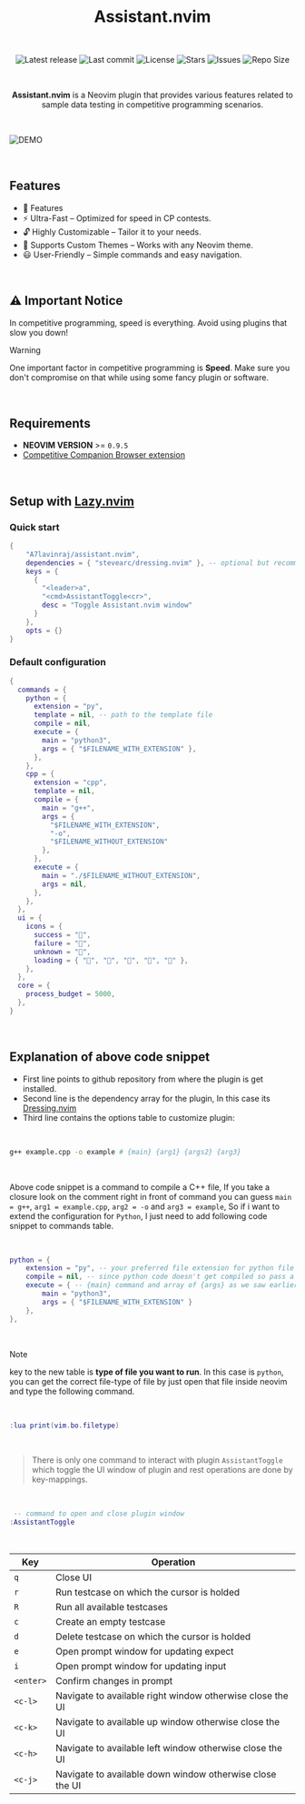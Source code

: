 <h1 align="center">Assistant.nvim</h1>

<br>

<p align="center">
  <img alt="Latest release" src="https://img.shields.io/github/v/release/A7Lavinraj/assistant.nvim?style=for-the-badge&logo=starship&color=C9CBFF&logoColor=D9E0EE&labelColor=302D41&include_prerelease&sort=semver" />
  <img alt="Last commit" src="https://img.shields.io/github/last-commit/A7Lavinraj/assistant.nvim?style=for-the-badge&logo=starship&color=8bd5ca&logoColor=D9E0EE&labelColor=302D41"/>
  <img alt="License" src="https://img.shields.io/github/license/A7Lavinraj/assistant.nvim?style=for-the-badge&logo=starship&color=ee999f&logoColor=D9E0EE&labelColor=302D41" />
  <img alt="Stars" src="https://img.shields.io/github/stars/A7Lavinraj/assistant.nvim?style=for-the-badge&logo=starship&color=c69ff5&logoColor=D9E0EE&labelColor=302D41" />
  <img alt="Issues" src="https://img.shields.io/github/issues/A7Lavinraj/assistant.nvim?style=for-the-badge&logo=bilibili&color=F5E0DC&logoColor=D9E0EE&labelColor=302D41" />
  <img alt="Repo Size" src="https://img.shields.io/github/repo-size/A7Lavinraj/assistant.nvim?color=%23DDB6F2&label=SIZE&logo=codesandbox&style=for-the-badge&logoColor=D9E0EE&labelColor=302D41" />
</p>

<br>

<p align="center"><strong>Assistant.nvim</strong> is a Neovim plugin that provides various features
related to sample data testing in competitive programming scenarios.</p>

<br>

![DEMO](https://github.com/user-attachments/assets/1f96629d-cdce-4e8d-836f-b10f55768212)

<br>

## Features

- 🌟 Features
- ⚡ Ultra-Fast – Optimized for speed in CP contests.
- 🔓 Highly Customizable – Tailor it to your needs.
- 🎨 Supports Custom Themes – Works with any Neovim theme.
- 😃 User-Friendly – Simple commands and easy navigation.
<br>

## ⚠ Important Notice
In competitive programming, speed is everything. Avoid using plugins that slow you down!



> [!WARNING]
One important factor in competitive programming is **Speed**.
Make sure you don't compromise on that while using some fancy plugin or software.

<br>

## Requirements

- **NEOVIM VERSION** >= `0.9.5`
- [Competitive Companion Browser extension](https://github.com/jmerle/competitive-companion)

<br>

## Setup with [Lazy.nvim](https://github.com/folke/lazy.nvim)

### Quick start

```lua
{
    "A7lavinraj/assistant.nvim",
    dependencies = { "stevearc/dressing.nvim" }, -- optional but recommended
    keys = {
      {
        "<leader>a",
        "<cmd>AssistantToggle<cr>",
        desc = "Toggle Assistant.nvim window"
      }
    },
    opts = {}
}
```

### Default configuration

```lua
{
  commands = {
    python = {
      extension = "py",
      template = nil, -- path to the template file
      compile = nil,
      execute = {
        main = "python3",
        args = { "$FILENAME_WITH_EXTENSION" },
      },
    },
    cpp = {
      extension = "cpp",
      template = nil,
      compile = {
        main = "g++",
        args = { 
          "$FILENAME_WITH_EXTENSION",
          "-o",
          "$FILENAME_WITHOUT_EXTENSION"
        },
      },
      execute = {
        main = "./$FILENAME_WITHOUT_EXTENSION",
        args = nil,
      },
    },
  },
  ui = {
    icons = {
      success = "",
      failure = "",
      unknown = "",
      loading = { "󰸴", "󰸵", "󰸸", "󰸷", "󰸶" },
    },
  },
  core = {
    process_budget = 5000,
  },
}
```

<br>

## Explanation of above code snippet

- First line points to github repository from where the plugin is get installed.
- Second line is the dependency array for the plugin, In this case its [Dressing.nvim](https://github.com/stevearc/dressing.nvim)
- Third line contains the options table to customize plugin:

<br>

```sh
g++ example.cpp -o example # {main} {arg1} {args2} {arg3}
```

<br>

Above code snippet is a command to compile a C++ file, If you take a closure look
on the comment right in front of command you can guess
`main = g++`, `arg1 = example.cpp`, `arg2 = -o` and `arg3 = example`,
So if i want to extend the configuration for `Python`,
I just need to add following code snippet to commands table.

<br>

```lua
python = {
    extension = "py", -- your preferred file extension for python file
    compile = nil, -- since python code doesn't get compiled so pass a nil
    execute = { -- {main} command and array of {args} as we saw earlier.
        main = "python3",
        args = { "$FILENAME_WITH_EXTENSION" }
    },
},
```

<br />

> [!NOTE]
> key to the new table is **type of file you want to run**. In this case is `python`,
you can get the correct file-type of file by just open that file inside neovim
and type the following command.

<br />

```lua
:lua print(vim.bo.filetype)
```

<br />

> There is only one command to interact with plugin `AssistantToggle`
which toggle the UI window of plugin and rest operations are done by key-mappings.

<br />

```lua
 -- command to open and close plugin window
:AssistantToggle
```

<br />

| Key       | Operation                                                 |
| --------- | --------------------------------------------------------- |
| `q`       | Close UI                                                  |
| `r`       | Run testcase on which the cursor is holded                |
| `R`       | Run all available testcases                               |
| `c`       | Create an empty testcase                                  |
| `d`       | Delete testcase on which the cursor is holded             |
| `e`       | Open prompt window for updating expect                    |
| `i`       | Open prompt window for updating input                     |
| `<enter>` | Confirm changes in prompt                                 |
| `<c-l>`   | Navigate to available right window otherwise close the UI |
| `<c-k>`   | Navigate to available up window otherwise close the UI    |
| `<c-h>`   | Navigate to available left window otherwise close the UI  |
| `<c-j>`   | Navigate to available down window otherwise close the UI  |
